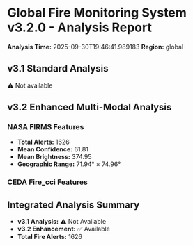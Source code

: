# Global Fire Monitoring System v3.2.0 - Analysis Report

**Analysis Time:** 2025-09-30T19:46:41.989183
**Region:** global

## v3.1 Standard Analysis
⚠️ Not available

## v3.2 Enhanced Multi-Modal Analysis
### NASA FIRMS Features
- **Total Alerts:** 1626
- **Mean Confidence:** 61.81
- **Mean Brightness:** 374.95
- **Geographic Range:** 71.94° × 74.96°

### CEDA Fire_cci Features

## Integrated Analysis Summary
- **v3.1 Analysis:** ⚠️ Not Available
- **v3.2 Enhancement:** ✅ Available
- **Total Fire Alerts:** 1626
